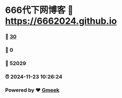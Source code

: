 # 666代下网博客 :link: https://6662024.github.io 
### :page_facing_up: [30](https://6662024.github.io/tag.html) 
### :speech_balloon: 0 
### :hibiscus: 52029 
### :alarm_clock: 2024-11-23 10:26:24 
### Powered by :heart: [Gmeek](https://github.com/Meekdai/Gmeek)
